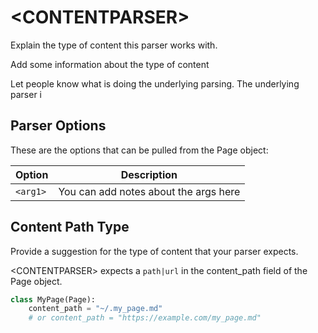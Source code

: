 # \<CONTENTPARSER>

Explain the type of content this parser works with.

Add some information about the type of content

Let people know what is doing the underlying parsing.
The underlying parser i

## Parser Options

These are the options that can be pulled from the Page object:

| Option | Description |
| --- | --- |
| `<arg1>` | You can add notes about the args here|

## Content Path Type

Provide a suggestion for the type of content that your parser expects.

\<CONTENTPARSER> expects a `path|url` in the content_path field of the Page object.

```python
class MyPage(Page):
    content_path = "~/.my_page.md"
    # or content_path = "https://example.com/my_page.md"
```
